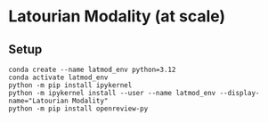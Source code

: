 # Latourian Modality (at scale)

## Setup

```
conda create --name latmod_env python=3.12
conda activate latmod_env
python -m pip install ipykernel
python -m ipykernel install --user --name latmod_env --display-name="Latourian Modality"
python -m pip install openreview-py
```
